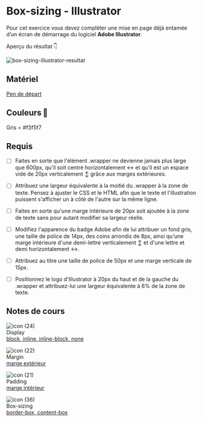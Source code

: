 # Box-sizing - Illustrator
Pour cet exercice vous devez compléter une mise en page déjà entamée d’un écran de démarrage du logiciel **Adobe Illustrator**.

Aperçu du résultat 👇

![box-sizing-illustrator-resultat](https://github.com/user-attachments/assets/7eca0b99-11d6-4edd-8f96-d84d67e81221)

## Matériel

[Pen de départ](https://codepen.io/smnarnold/pen/rNYeWJZ?editors=1100)

## Couleurs 🎨
Gris = #f3f5f7

## Requis
* [ ] Faites en sorte que l'élément .wrapper ne devienne jamais plus large que 600px, qu'il soit centré horizontalement ↔️ et qu'il est un espace vide de 20px verticalement ↕️ grâce aux marges extérieures.
* [ ] Attribuez une largeur équivalente à la moitié du .wrapper à la zone de texte. Pensez à ajuster le CSS et le HTML afin que le texte et l'illustration puissent s'afficher un à côté de l'autre sur la même ligne.
* [ ] Faites en sorte qu'une marge intérieure de 20px soit ajoutée à la zone de texte sans pour autant modifier sa largeur réelle.
* [ ] Modifiez l'apparence du badge Adobe afin de lui attribuer un fond gris, une taille de police de 14px, des coins arrondis de 8px, ainsi qu'une marge intérieure d'une demi-lettre verticalement ↕️ et d'une lettre et demi horizontalement ↔️.
* [ ] Attribuez au titre une taille de police de 50px et une marge verticale de 15px.
* [ ] Positionnez le logo d'Illustrator à 20px du haut et de la gauche du .wrapper et attribuez-lui une largeur équivalente à 6% de la zone de texte.




## Notes de cours

![icon (24)](https://github.com/user-attachments/assets/d90f3a08-d565-4b20-9d4e-679673679d00)<br> Display <br> [block, inline, inline-block, none](https://tim-montmorency.com/compendium/582-111%E2%80%93web1/css/display.html)

![icon (22)](https://github.com/user-attachments/assets/18f5981d-3ef4-470d-96ee-47518959bed1)<br> Margin <br> [marge extérieur](https://tim-montmorency.com/compendium/582-111%E2%80%93web1/css/margin.html)

![icon (21)](https://github.com/user-attachments/assets/4b36afe2-d51c-4acb-8621-4bc68a7e8dca)<br> Padding <br> [marge intérieur](https://tim-montmorency.com/compendium/582-111%E2%80%93web1/css/padding.html)

![icon (36)](https://github.com/user-attachments/assets/1c10b442-f61a-403e-b7b1-39c0db54d55b)<br> Box-sizing <br> [border-box, content-box](https://tim-montmorency.com/compendium/582-111%E2%80%93web1/css/box-sizing.html)


